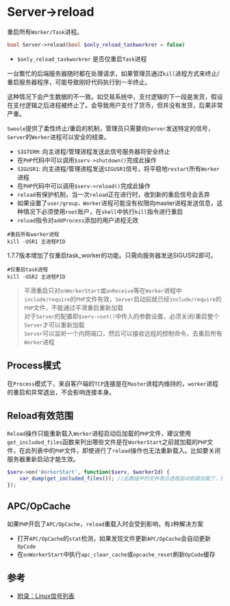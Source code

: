 # Server->reload

重启所有`Worker/Task`进程。
```php
bool Server->reload(bool $only_reload_taskworkrer = false)
```
* `$only_reload_taskworkrer` 是否仅重启`Task`进程

一台繁忙的后端服务器随时都在处理请求，如果管理员通过`kill`进程方式来终止/重启服务器程序，可能导致刚好代码执行到一半终止。

这种情况下会产生数据的不一致。如交易系统中，支付逻辑的下一段是发货，假设在支付逻辑之后进程被终止了。会导致用户支付了货币，但并没有发货，后果非常严重。

`Swoole`提供了柔性终止/重启的机制，管理员只需要向`Server`发送特定的信号，`Server`的`Worker`进程可以安全的结束。

* `SIGTERM`: 向主进程/管理进程发送此信号服务器将安全终止
* 在`PHP`代码中可以调用`$serv->shutdown()`完成此操作
* `SIGUSR1`: 向主进程/管理进程发送`SIGUSR1`信号，将平稳地`restart`所有`Worker`进程
* 在`PHP`代码中可以调用`$serv->reload()`完成此操作
* `reload`有保护机制，当一次`reload`正在进行时，收到新的重启信号会丢弃
* 如果设置了`user/group，Worker`进程可能没有权限向master进程发送信息，这种情况下必须使用`root`账户，在`shell`中执行`kill`指令进行重启
* `reload`指令对`addProcess`添加的用户进程无效

```shell
#重启所有worker进程
kill -USR1 主进程PID
```

1.7.7版本增加了仅重启task_worker的功能。只需向服务器发送SIGUSR2即可。
```shell
#仅重启task进程
kill -USR2 主进程PID
```

> 平滑重启只对`onWorkerStart`或`onReceive`等在`Worker`进程中`include/require`的`PHP`文件有效，`Server`启动前就已经`include/require`的`PHP`文件，不能通过平滑重启重新加载  
> 对于`Server`的配置即`$serv->set()`中传入的参数设置，必须关闭/重启整个`Server`才可以重新加载   
> `Server`可以监听一个内网端口，然后可以接收远程的控制命令，去重启所有`Worker`进程  

Process模式
----
在`Process`模式下，来自客户端的`TCP`连接是在`Master`进程内维持的，`worker`进程的重启和异常退出，不会影响连接本身。

Reload有效范围
----
`Reload`操作只能重新载入`Worker`进程启动后加载的`PHP`文件，建议使用`get_included_files`函数来列出哪些文件是在`WorkerStart`之前就加载的`PHP`文件，在此列表中的`PHP`文件，即使进行了`reload`操作也无法重新载入。比如要关闭服务器重新启动才能生效。

```php
$serv->on('WorkerStart', function($serv, $workerId) {
    var_dump(get_included_files()); //此数组中的文件表示进程启动前就加载了，所以无法reload
});
```

APC/OpCache
----
如果`PHP`开启了`APC/OpCache`，`reload`重载入时会受到影响，有`2`种解决方案

* 打开`APC/OpCache`的`stat`检测，如果发现文件更新`APC/OpCache`会自动更新`OpCode`
* 在`onWorkerStart`中执行`apc_clear_cache`或`opcache_reset`刷新`OpCode`缓存

参考
----
* [附录：Linux信号列表](https://wiki.swoole.com/wiki/page/158.html)
